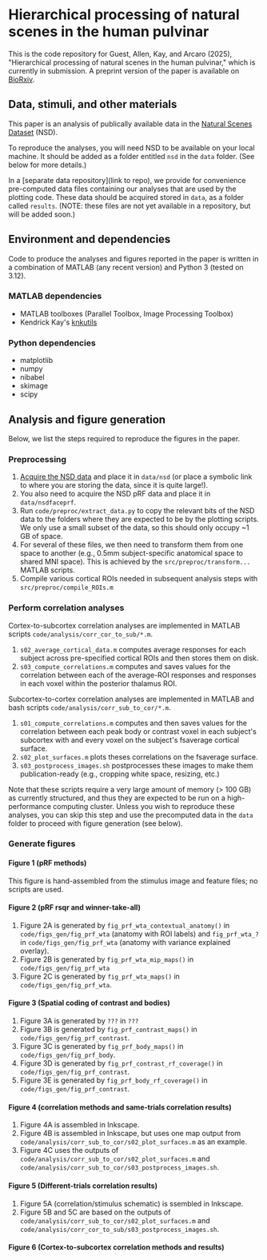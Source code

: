 # Hierarchical processing of natural scenes in the human pulvinar
This is the code repository for Guest, Allen, Kay, and Arcaro (2025), "Hierarchical processing of natural scenes in the human pulvinar," which is currently in submission.
A preprint version of the paper is available on [BioRxiv](https://doi.org/10.1101/2025.03.20.644381).

## Data, stimuli, and other materials
This paper is an analysis of publically available data in the [Natural Scenes Dataset](naturalscenesdataset.org) (NSD).

To reproduce the analyses, you will need NSD to be available on your local machine.
It should be added as a folder entitled `nsd` in the `data` folder.
(See below for more details.)

In a [separate data repository](link to repo), we provide for convenience pre-computed data files containing our analyses that are used by the plotting code.
These data should be acquired stored in `data`, as a folder called `results`.
(NOTE: these files are not yet available in a repository, but will be added soon.)

## Environment and dependencies
Code to produce the analyses and figures reported in the paper is written in a combination of MATLAB (any recent version) and Python 3 (tested on 3.12).

### MATLAB dependencies
- MATLAB toolboxes (Parallel Toolbox, Image Processing Toolbox)
- Kendrick Kay's [knkutils](https://github.com/cvnlab/knkutils/tree/master)

### Python dependencies
- matplotlib
- numpy
- nibabel
- skimage
- scipy

## Analysis and figure generation
Below, we list the steps required to reproduce the figures in the paper.

### Preprocessing
1. [Acquire the NSD data](naturalscenesdataset.org) and place it in `data/nsd` (or place a symbolic link to where you are storing the data, since it is quite large!).
2. You also need to acquire the NSD pRF data and place it in `data/nsdfaceprf`. 
3. Run `code/preproc/extract_data.py` to copy the relevant bits of the NSD data to the folders where they are expected to be by the plotting scripts. We only use a small subset of the data, so this should only occupy ~1 GB of space.
4. For several of these files, we then need to transform them from one space to another (e.g., 0.5mm subject-specific anatomical space to shared MNI space).
This is achieved by the `src/preproc/transform...` MATLAB scripts.
5. Compile various cortical ROIs needed in subsequent analysis steps with `src/preproc/compile_ROIs.m`

### Perform correlation analyses
Cortex-to-subcortex correlation analyses are implemented in MATLAB scripts `code/analysis/corr_cor_to_sub/*.m`.
1. `s02_average_cortical_data.m` computes average responses for each subject across pre-specified cortical ROIs and then stores them on disk.
2. `s03_compute_correlations.m` computes and saves values for the correlation between each of the average-ROI responses and responses in each voxel within the posterior thalamus ROI.

Subcortex-to-cortex correlation analyses are implemented in MATLAB and bash scripts `code/analysis/corr_sub_to_cor/*.m`.
1. `s01_compute_correlations.m` computes and then saves values for the correlation between each peak body or contrast voxel in each subject's subcortex with and every voxel on the subject's fsaverage cortical surface.
2. `s02_plot_surfaces.m` plots theses correlations on the fsaverage surface.
3. `s03_postprocess_images.sh` postprocesses these images to make them publication-ready (e.g., cropping white space, resizing, etc.)

Note that these scripts require a very large amount of memory (> 100 GB) as currently structured, and thus they are expected to be run on a high-performance computing cluster.
Unless you wish to reproduce these analyses, you can skip this step and use the precomputed data in the `data` folder to proceed with figure generation (see below).

### Generate figures

#### Figure 1 (pRF methods)
This figure is hand-assembled from the stimulus image and feature files; no scripts are used.

#### Figure 2 (pRF rsqr and winner-take-all)
1. Figure 2A is generated by `fig_prf_wta_contextual_anatomy()` in `code/figs_gen/fig_prf_wta` (anatomy with ROI labels) and `fig_prf_wta_?` in `code/figs_gen/fig_prf_wta` (anatomy with variance explained overlay).
2. Figure 2B is generated by `fig_prf_wta_mip_maps()` in `code/figs_gen/fig_prf_wta`
3. Figure 2C is generated by `fig_prf_wta_maps()` in `code/figs_gen/fig_prf_wta`.

#### Figure 3 (Spatial coding of contrast and bodies)
1. Figure 3A is generated by `???` in `???`
2. Figure 3B is generated by `fig_prf_contrast_maps()` in `code/figs_gen/fig_prf_contrast`.
3. Figure 3C is generated by `fig_prf_body_maps()` in `code/figs_gen/fig_prf_body`.
4. Figure 3D is generated by `fig_prf_contrast_rf_coverage()` in `code/figs_gen/fig_prf_contrast`.
5. Figure 3E is generated by `fig_prf_body_rf_coverage()` in `code/figs_gen/fig_prf_contrast`.

#### Figure 4 (correlation methods and same-trials correlation results)
1. Figure 4A is assembled in Inkscape.
2. Figure 4B is assembled in Inkscape, but uses one map output from `code/analysis/corr_sub_to_cor/s02_plot_surfaces.m` as an example.
3. Figure 4C uses the outputs of `code/analysis/corr_sub_to_cor/s02_plot_surfaces.m` and `code/analysis/corr_sub_to_cor/s03_postprocess_images.sh`.

#### Figure 5 (Different-trials correlation results)
1. Figure 5A (correlation/stimulus schematic) is ssembled in Inkscape.
2. Figure 5B and 5C are based on the outputs of `code/analysis/corr_sub_to_cor/s02_plot_surfaces.m` and `code/analysis/corr_cor_to_sub/s03_postprocess_images.sh`.

#### Figure 6 (Cortex-to-subcortex correlation methods and results)
